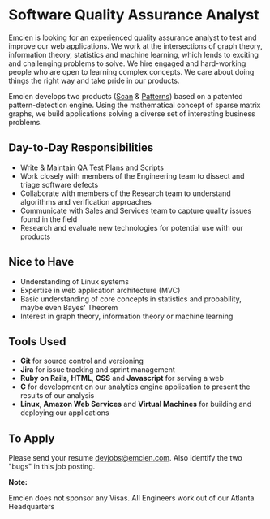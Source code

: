 # Software Quality Assurance Analyst

[Emcien](http://emcien.com/) is looking for an experienced quality assurance analyst to test and improve our web applications. We work at the intersections of graph theory, information theory, statistics and machine learning, which lends to exciting and challenging problems to solve. We hire engaged and hard-working people who are open to learning complex concepts. We care about doing things the right way and take pride in our products.

Emcien develops two products ([Scan](http://emcien.com/scan/) &
[Patterns](http://emcien.com/patterns/)) based on a patented pattern-detection engine. Using the mathematical concept of sparse matrix graphs, we build applications solving a diverse set of interesting business problems.

## Day-to-Day Responsibilities
* Write & Maintain QA Test Plans and Scripts
* Work closely with members of the Engineering team to dissect and triage software defects
* Collaborate with members of the Research team to understand algorithms and verification approaches
* Communicate with Sales and Services team to capture quality issues found in the field
* Research and evaluate new technologies for potential use with our products

## Nice to Have
* Understanding of Linux systems
* Expertise in web application architecture (MVC)
* Basic understanding of core concepts in statistics and probability, maybe even Bayes' Theorem
* Interest in graph theory, information theory or machine learning

## Tools Used
* **Git** for source control and versioning
* **Jira** for issue tracking and sprint management
* **Ruby on Rails**, **HTML**, **CSS** and **Javascript** for serving a web
* **C** for development on our analytics engine
  application to present the results of our analysis
* **Linux**, **Amazon Web Services** and **Virtual Machines** for building
  and deploying our applications

## To Apply
Please send your resume [devjobs@emcien.com](mailto:devjobs@emcien.com). Also identify the two "bugs" in this job posting. 

**Note:**

Emcien does not sponsor any Visas. All Engineers work out of our Atlanta Headquarters
